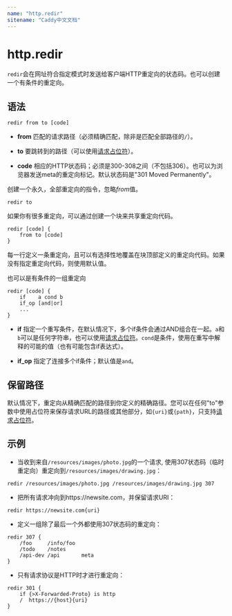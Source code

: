 ```yaml
---
name: "http.redir"
sitename: "Caddy中文文档"
---
```


# http.redir
`redir`会在网址符合指定模式时发送给客户端HTTP重定向的状态码。也可以创建一个有条件的重定向。


## 语法

```caddy
redir from to [code]
```

* __from__ 匹配的请求路径（必须精确匹配，除非是匹配全部路径的`/`）。

* __to__ 要跳转到的路径（可以使用[请求占位符](placeholders.md)）。
* __code__ 相应的HTTP状态码；必须是300-308之间（不包括306）。也可以为浏览器发送meta的重定向标记。默认状态码是"301 Moved Permanently"。

创建一个永久，全部重定向的指令，忽略*from*值。

```caddy
redir to
```

如果你有很多重定向，可以通过创建一个块来共享重定向代码。

```caddy
redir [code] {
    from to [code]
}
```

每一行定义一条重定向，且可以有选择性地覆盖在块顶部定义的重定向代码。如果没有指定重定向代码，则使用默认值。

也可以是有条件的一组重定向

```caddy
redir [code] {
    if    a cond b
    if_op [and|or]
    ...
}
```

* __if__ 指定一个重写条件，在默认情况下，多个if条件会通过AND组合在一起。`a`和`b`可以是任何字符串，也可以使用[请求占位符](placeholders.md)。`cond`是条件，使用在重写中解释的可能的值（也有可能包含if表达式）。

* __if_op__ 指定了连接多个if条件；默认值是`and`。

## 保留路径

默认情况下，重定向从精确匹配的路径到你定义的精确路径。您可以在任何"to"参数中使用占位符来保存请求URL的路径或其他部分，如`{uri}`或`{path}`，只支持[请求占位符](placeholders.md)。


## 示例
* 当收到来自`/resources/images/photo.jpg`的一个请求, 使用307状态码（临时重定向）重定向到`/resources/images/drawing.jpg`：

```caddy
redir /resources/images/photo.jpg /resources/images/drawing.jpg 307
```

* 把所有请求冲向到https://newsite.com，并保留请求URI：

```caddy
redir https://newsite.com{uri}
```

* 定义一组除了最后一个外都使用307状态码的重定向：

```caddy
redir 307 {
    /foo     /info/foo
    /todo    /notes
    /api-dev /api       meta
}
```

* 只有请求协议是HTTP时才进行重定向：

```cadday
redir 301 {
    if {>X-Forwarded-Proto} is http
    /  https://{host}{uri}
}
```

